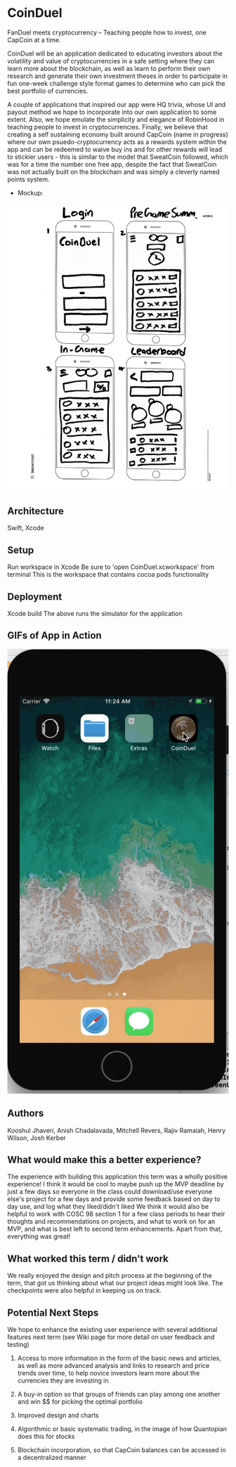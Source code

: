 # CoinDuel

FanDuel meets cryptocurrency – Teaching people how to invest, one CapCoin at a time.

CoinDuel will be an application dedicated to educating investors about the volatility and value of cryptocurrencies in a safe setting where they can learn more about the blockchain, as well as learn to perform their own research and generate their own investment theses in order to participate in fun one-week challenge style format games to determine who can pick the best portfolio of currencies.

A couple of applications that inspired our app were HQ trivia, whose UI and payout method we hope to incorporate into our own application to some extent. Also, we hope emulate the simplicity and elegance of RobinHood in teaching people to invest in cryptocurrencies. Finally, we believe that creating a self sustaining economy built around CapCoin (name in progress) where our own psuedo-cryptocurrency acts as a rewards system within the app and can be redeemed to waive buy ins and for other rewards will lead to stickier users - this is similar to the model that SweatCoin followed, which was for a time the number one free app, despite the fact that SweatCoin was not actually built on the blockchain and was simply a cleverly named points system.

* Mockup:

![Mockup](img/Mockup1.png)

## Architecture

Swift, Xcode

## Setup

Run workspace in Xcode
Be sure to 'open CoinDuel.xcworkspace' from terminal
This is the workspace that contains cocoa pods functionality

## Deployment

Xcode build
The above runs the simulator for the application

## GIFs of App in Action

![Mockup](img/CoinDuel.gif)

## Authors

Kooshul Jhaveri, Anish Chadalavada, Mitchell Revers, Rajiv Ramaiah, Henry Wilson, Josh Kerber

## What would make this a better experience?

The experience with building this application this term was a wholly positive experience! I think it would be cool to maybe push up the MVP deadline by just a few days so everyone in the class could download/use everyone else's project for a few days and provide some feedback based on day to day use, and log what they liked/didn't liked
We think it would also be helpful to work with COSC 98 section 1 for a few class periods to hear their thoughts and recommendations on projects, and what to work on for an MVP, and what is best left to second term enhancements. Apart from that, everything was great!

## What worked this term / didn't work

We really enjoyed the design and pitch process at the beginning of the term, that got us thinking about what our project ideas might look like. The checkpoints were also helpful in keeping us on track.

## Potential Next Steps

We hope to enhance the existing user experience with several additional features next term (see Wiki page for more detail on user feedback and testing)

1. Access to more information in the form of the basic news and articles, as well as more advanced analysis and links to research and price trends over time, to help novice investors learn more about the currencies they are investing in

2. A buy-in option so that groups of friends can play among one another and win $$ for picking the optimal portfolio

3. Improved design and charts

4. Algorithmic or basic systematic trading, in the image of how Quantopian does this for stocks

5. Blockchain incorporation, so that CapCoin balances can be accessed in a decentralized manner
